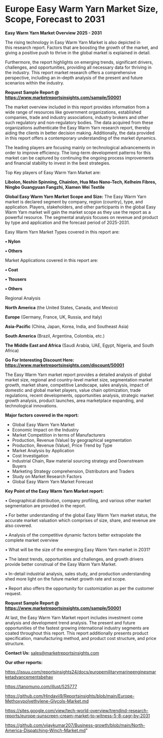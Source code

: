 # Europe Easy Warm Yarn Market Size, Scope, Forecast to 2031

<Strong> Easy Warm Yarn Market Overview 2025 - 2031</strong>

The rising technology in Easy Warm Yarn Market is also depicted in this research report. Factors that are boosting the growth of the market, and giving a positive push to thrive in the global market is explained in detail.

Furthermore, the report highlights on emerging trends, significant drivers, challenges, and opportunities, providing all necessary data for thriving in the industry. This report market research offers a comprehensive perspective, including an in-depth analysis of the present and future scenarios within the industry.

<strong>Request Sample Report @ <a href=https://www.marketreportsinsights.com/sample/50001>https://www.marketreportsinsights.com/sample/50001</a></strong>

The market overview included in this report provides information from a wide range of resources like government organizations, established companies, trade and industry associations, industry brokers and other such regulatory and non-regulatory bodies. The data acquired from these organizations authenticate the Easy Warm Yarn research report, thereby aiding the clients in better decision making. Additionally, the data provided in this report offers a contemporary understanding of the market dynamics.

The leading players are focusing mainly on technological advancements in order to improve efficiency. The long-term development patterns for this market can be captured by continuing the ongoing process improvements and financial stability to invest in the best strategies.

Top Key players of Easy Warm Yarn Market are:

<strong>Libolon, Neshin Spinning, Chainlon, Hua Mao Nano-Tech, Kelheim Fibres, Ningbo Guangyuan Fangzhi, Xiamen Wei Textile</strong>

<strong><b>Global Easy Warm Yarn Market Scope and Size:</b></strong>
The Easy Warm Yarn market is declared segment by company, region (country), type, and application. Players, stakeholders, and other participants in the global Easy Warm Yarn market will gain the market scope as they use the report as a powerful resource. The segmental analysis focuses on revenue and product by type and application and the forecast period of 2025-2031.

Easy Warm Yarn Market Types covered in this report are:

<strong>•  Nylon

•  Others</strong>

Market Applications covered in this report are:

<strong>•  Coat

•  Ttousers

•  Others</strong> 

Regional Analysis

<strong>North America</strong> (the United States, Canada, and Mexico)

<strong>Europe</strong> (Germany, France, UK, Russia, and Italy)

<strong>Asia-Pacific</strong> (China, Japan, Korea, India, and Southeast Asia)

<strong>South America</strong> (Brazil, Argentina, Colombia, etc.)

<strong>The Middle East and Africa</strong> (Saudi Arabia, UAE, Egypt, Nigeria, and South Africa)

<strong>Go For Interesting Discount Here: <a href=https://www.marketreportsinsights.com/discount/50001>https://www.marketreportsinsights.com/discount/50001</a></strong>

The Easy Warm Yarn market report provides a detailed analysis of global market size, regional and country-level market size, segmentation market growth, market share, competitive Landscape, sales analysis, impact of domestic and global market players, value chain optimization, trade regulations, recent developments, opportunities analysis, strategic market growth analysis, product launches, area marketplace expanding, and technological innovations.

<strong><b>Major factors covered in the report:</b></strong>
<ul>
  <li>Global Easy Warm Yarn Market </li>
  <li>Economic Impact on the Industry</li>
  <li>Market Competition in terms of Manufacturers</li>
  <li>Production, Revenue (Value) by geographical segmentation</li>
  <li>Production, Revenue (Value), Price Trend by Type</li>
  <li>Market Analysis by Application</li>
  <li>Cost Investigation</li>
  <li>Industrial Chain, Raw material sourcing strategy and Downstream Buyers</li>
  <li>Marketing Strategy comprehension, Distributors and Traders</li>
  <li>Study on Market Research Factors</li>
  <li>Global Easy Warm Yarn Market Forecast</li>
</ul>

<strong><b>Key Point of the Easy Warm Yarn Market report:</b></strong>

• Geographical distribution, company profiling, and various other market segmentation are provided in the report.

• For better understanding of the global Easy Warm Yarn market status, the accurate market valuation which comprises of size, share, and revenue are also covered.

• Analysis of the competitive dynamic factors better extrapolate the complete market overview

• What will be the size of the emerging Easy Warm Yarn market in 2031?

• The latest trends, opportunities and challenges, and growth drivers provide better construal of the Easy Warm Yarn Market.

• In-detail industrial analysis, sales study, and production understanding shed more light on the future market growth rate and scope.

• Report also offers the opportunity for customization as per the customer request.

<strong>Request Sample Report @ <a href=https://www.marketreportsinsights.com/sample/50001>https://www.marketreportsinsights.com/sample/50001</a></strong>

At last, the Easy Warm Yarn Market report includes investment come analysis and development trend analysis. The present and future opportunities of the fastest growing international industry segments are coated throughout this report. This report additionally presents product specification, manufacturing method, and product cost structure, and price structure.

<strong>Contact Us:</strong>
sales@marketreportsinsights.com

<strong>Our other reports:</strong>

<a href=https://issuu.com/reportsinsights24/docs/europemilitarymarineenginesmarketadvancementsbehav>https://issuu.com/reportsinsights24/docs/europemilitarymarineenginesmarketadvancementsbehav</a>

<a href=https://tanomuno.com/illust/525777>https://tanomuno.com/illust/525777</a>

<a href=https://github.com/Hindavii9/Reportsinsights/blob/main/Europe-Methoxypolyethylene-Glycols-Market.md>https://github.com/Hindavii9/Reportsinsights/blob/main/Europe-Methoxypolyethylene-Glycols-Market.md</a>

<a href=https://sites.google.com/view/tech-world-overview/trendind-research-reports/europe-sunscreen-cream-market-to-witness-5-8-cagr-by-2031>https://sites.google.com/view/tech-world-overview/trendind-research-reports/europe-sunscreen-cream-market-to-witness-5-8-cagr-by-2031</a>

<a href=https://github.com/vijaykumar207/Business-growth/blob/main/North-America-Dispatching-Winch-Market.md>https://github.com/vijaykumar207/Business-growth/blob/main/North-America-Dispatching-Winch-Market.md</a>"
